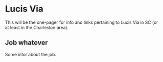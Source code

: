 # Lucis Via

This will be the one-pager for info and links pertaining to Lucis Via in SC (or at least in the Charleston area).

## Job whatever

Some infor about the job.
